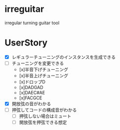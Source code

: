 # irreguitar
irregular turning guitar tool

# UserStory

- [x] レギュラーチューニングのインスタンスを生成できる
- [ ] チューニングを変更できる
    - [x]半音下げチューニング
    - [x]半音上げチューニング
    - [x]ドロップD
    - [x]DADGAD
    - [x]DAEC#AE
    - [x]FACGCE
- [x] 開放弦の音がわかる
- [ ] 押弦してコードの構成音がわかる
    - [ ] 押弦しない場合はミュート
    - [ ] 開放弦を押弦できる想定